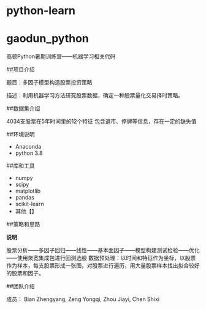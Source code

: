 # python-learn
# gaodun_python
高顿Python暑期训练营——机器学习相关代码


##项目介绍

题目：多因子模型构造股票投资策略

描述：利用机器学习方法研究股票数据，确定一种股票量化交易择时策略。


##数据集介绍

4034支股票在5年时间里的12个特征
包含退市、停牌等信息，存在一定的缺失值




##环境说明

- Anaconda
- python 3.8


##库和工具

- numpy
- scipy
- matplotlib
- pandas
- scikit-learn
- 其他【】


##策略和思路

**说明**

股票分析——多因子回归——线性——基本面因子——模型构建测试检验——优化——使用聚宽集成包进行回测选股
数据预处理：以时间和特征作为坐标，以股票作为样本，每支股票形成一张图，对股票进行遍历，用大量股票样本找出拟合较好的股票和因子。


##团队介绍

成员：
Bian Zhengyang, Zeng Yongqi, Zhou Jiayi, Chen Shixi
